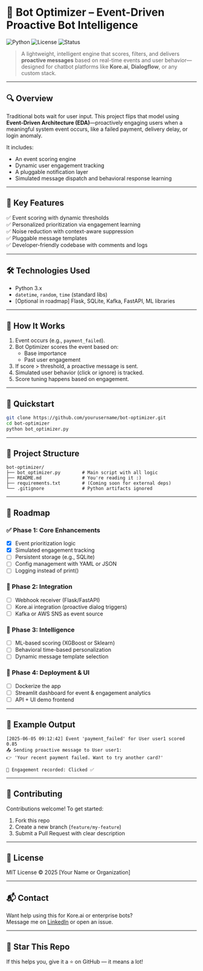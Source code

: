 
# 🤖 Bot Optimizer – Event-Driven Proactive Bot Intelligence

![Python](https://img.shields.io/badge/Built%20With-Python-blue)
![License](https://img.shields.io/badge/License-MIT-green)
![Status](https://img.shields.io/badge/Status-Active-brightgreen)

> A lightweight, intelligent engine that scores, filters, and delivers **proactive messages** based on real-time events and user behavior—designed for chatbot platforms like **Kore.ai**, **Dialogflow**, or any custom stack.

---

## 🔍 Overview

Traditional bots wait for user input. This project flips that model using **Event-Driven Architecture (EDA)**—proactively engaging users when a meaningful system event occurs, like a failed payment, delivery delay, or login anomaly.

It includes:
- An event scoring engine
- Dynamic user engagement tracking
- A pluggable notification layer
- Simulated message dispatch and behavioral response learning

---

## 🧩 Key Features

✅ Event scoring with dynamic thresholds  
✅ Personalized prioritization via engagement learning  
✅ Noise reduction with context-aware suppression  
✅ Pluggable message templates  
✅ Developer-friendly codebase with comments and logs  

---

## 🛠 Technologies Used

- Python 3.x
- `datetime`, `random`, `time` (standard libs)
- [Optional in roadmap] Flask, SQLite, Kafka, FastAPI, ML libraries

---

## 🧪 How It Works

1. Event occurs (e.g., `payment_failed`).
2. Bot Optimizer scores the event based on:
   - Base importance
   - Past user engagement
3. If score > threshold, a proactive message is sent.
4. Simulated user behavior (click or ignore) is tracked.
5. Score tuning happens based on engagement.

---

## 🚀 Quickstart

```bash
git clone https://github.com/yourusername/bot-optimizer.git
cd bot-optimizer
python bot_optimizer.py
```

---

## 📁 Project Structure

```
bot-optimizer/
├── bot_optimizer.py        # Main script with all logic
├── README.md               # You're reading it :)
├── requirements.txt        # (Coming soon for external deps)
└── .gitignore              # Python artifacts ignored
```

---

## 🧭 Roadmap

### ✅ Phase 1: Core Enhancements
- [x] Event prioritization logic
- [x] Simulated engagement tracking
- [ ] Persistent storage (e.g., SQLite)
- [ ] Config management with YAML or JSON
- [ ] Logging instead of print()

### 🚀 Phase 2: Integration
- [ ] Webhook receiver (Flask/FastAPI)
- [ ] Kore.ai integration (proactive dialog triggers)
- [ ] Kafka or AWS SNS as event source

### 🤖 Phase 3: Intelligence
- [ ] ML-based scoring (XGBoost or Sklearn)
- [ ] Behavioral time-based personalization
- [ ] Dynamic message template selection

### 🧪 Phase 4: Deployment & UI
- [ ] Dockerize the app
- [ ] Streamlit dashboard for event & engagement analytics
- [ ] API + UI demo frontend

---

## 📸 Example Output

```plaintext
[2025-06-05 09:12:42] Event 'payment_failed' for User user1 scored 0.85
📤 Sending proactive message to User user1:
👉 'Your recent payment failed. Want to try another card?'

🧠 Engagement recorded: Clicked ✅
```

---

## 🤝 Contributing

Contributions welcome! To get started:
1. Fork this repo
2. Create a new branch (`feature/my-feature`)
3. Submit a Pull Request with clear description

---

## 🧾 License

MIT License © 2025 [Your Name or Organization]

---

## 📬 Contact

Want help using this for Kore.ai or enterprise bots?  
Message me on [LinkedIn](https://linkedin.com/in/yourprofile) or open an issue.

---

## 🌟 Star This Repo

If this helps you, give it a ⭐ on GitHub — it means a lot!
